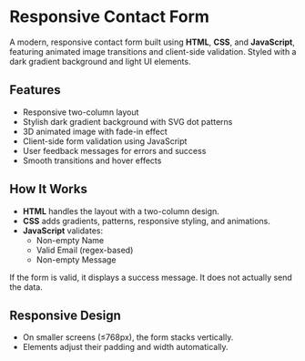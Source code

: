 # Responsive Contact Form

A modern, responsive contact form built using **HTML**, **CSS**, and **JavaScript**, featuring animated image transitions and client-side validation. Styled with a dark gradient background and light UI elements.

## Features

- Responsive two-column layout
- Stylish dark gradient background with SVG dot patterns
- 3D animated image with fade-in effect
- Client-side form validation using JavaScript
- User feedback messages for errors and success
- Smooth transitions and hover effects


## How It Works

- **HTML** handles the layout with a two-column design.
- **CSS** adds gradients, patterns, responsive styling, and animations.
- **JavaScript** validates:
  - Non-empty Name
  - Valid Email (regex-based)
  - Non-empty Message

If the form is valid, it displays a success message. It does not actually send the data.

## Responsive Design

- On smaller screens (≤768px), the form stacks vertically.
- Elements adjust their padding and width automatically.




